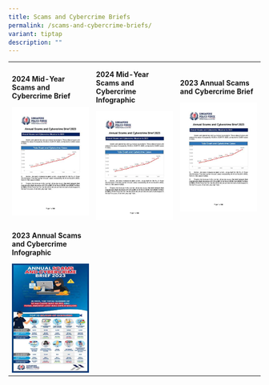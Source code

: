 ```yaml
---
title: Scams and Cybercrime Briefs
permalink: /scams-and-cybercrime-briefs/
variant: tiptap
description: ""
---
```

<table style="minWidth: 75px">
<colgroup>
<col>
<col>
<col>
</colgroup>
<tbody>
<tr>
<td rowspan="1" colspan="1">
<p><strong>2024 Mid-Year Scams and Cybercrime Brief</strong>
</p><a class="isomer-image-wrapper" href="/files/Scams%20and%20Cybercrime%20Briefs/20240218_Annual_Scams_and_Cybercrime_Brief_2023.pdf"><img style="width: 100%" height="auto" width="100%" alt="" src="/images/Scams and Cybercrime Briefs/Annual_Scams_and_Cybercrime_Brief_2023.jpg"></a>
</td>
<td rowspan="1" colspan="1">
<p><strong>2024 Mid-Year Scams and Cybercrime Infographic</strong>
</p><a class="isomer-image-wrapper" href="/files/Scams%20and%20Cybercrime%20Briefs/20240218_Annual_Scams_and_Cybercrime_Brief_2023.pdf"><img style="width: 100%" height="auto" width="100%" alt="" src="/images/Scams and Cybercrime Briefs/Annual_Scams_and_Cybercrime_Brief_2023.jpg"></a>
</td>
<td rowspan="1" colspan="1">
<p><strong>2023 Annual Scams and Cybercrime Brief</strong>
</p><a class="isomer-image-wrapper" href="/files/Scams%20and%20Cybercrime%20Briefs/20240218_Annual_Scams_and_Cybercrime_Brief_2023.pdf"><img style="width: 100%" height="auto" width="100%" alt="" src="/images/Scams and Cybercrime Briefs/Annual_Scams_and_Cybercrime_Brief_2023.jpg"></a>
</td>
</tr>
<tr>
<td rowspan="1" colspan="1">
<p><strong>2023 Annual Scams and Cybercrime Infographic</strong>
</p><a class="isomer-image-wrapper" href="/files/Scams%20and%20Cybercrime%20Briefs/Annual_Scams_and_Cybercrime_Brief_2023_Infographic.pdf"><img style="width: 100%" height="auto" width="100%" alt="" src="/images/Scams and Cybercrime Briefs/Annual_Scams_and_Cybercrime_Brief_2023_Infographic.jpg"></a>
</td>
<td rowspan="1" colspan="1">
<p></p>
</td>
<td rowspan="1" colspan="1">
<p></p>
</td>
</tr>
</tbody>
</table>
<p></p>
<p></p>